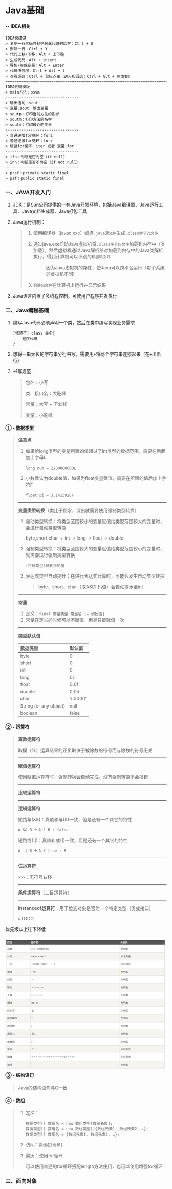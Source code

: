 # Java基础

#### -- IDEA相关

~~~text
IDEA快捷键
> 复制一行代码并粘贴到此代码的后方：Ctrl + D
> 删除一行：Ctrl + Y
> 代码上移/下移：Alt + 上下键
> 生成代码：Alt + insert
> 导包/生成变量：Alt + Enter
> 代码块包围：Ctrl + Alt + t
> 查看源码：Ctrl + 鼠标点击（进入和回退：Ctrl + Alt + 左或右）
=======================================================================================================
IDEA代码模板
> main方法：psvm
--------------------------------
> 输出语句：sout
> 变量.sout：输出变量
> soutp：打印当前方法的形参
> soutm：打印方法的名字
> soutv：打印最近的变量
--------------------------------
> 普通递增for循环：fori
> 普通递减for循环：forr
> 增强for循环：iter 或者 变量.for
--------------------------------
> ifn：判断是否为空（if null）
> inn：判断是否不为空（if not null）
--------------------------------
> prsf：private static final
> psf：public static final
~~~

### 一、JAVA开发入门

1. JDK：是Sun公司提供的一套Java开发环境，包括Java编译器、Java运行工具、Java文档生成器、Java打包工具

2. Java运行机制：

   > 1. 使用编译器（javac.exe）编译`.java源文件`生成`.class字节码文件`
   >
   > 2. 通过java.exe启动Java虚拟机将`.class字节码文件`加载到内存中（类加载），然后虚拟机通过Java解析器对加载到内存中的Java类解析执行，得到计算机可以识别的`机器码文件`
   >
   >    > 因为Java虚拟机的存在，使Java可以跨平台运行（每个系统的虚拟机不同）
   >
   > 3. `机器码文件`在计算机上运行并显示结果

3. Java语言内置了多线程控制，可使用户程序并发执行

### 二、Java编程基础

1. 编写Java代码必须声明一个类，然后在类中编写实现业务需求

   ~~~text
   [修饰符] class 类名{
       程序代码
   }
   ~~~

2. 想将一串太长的字符串分行书写，需要用`+`将两个字符串连接起来（在`+`出断行）

3. 书写规范：

   > 包名：小写
   >
   > 类、接口名：大驼峰
   >
   > 常量：大写 + 下划线
   >
   > 变量：小驼峰

#### ① - [数据类型](https://www.runoob.com/java/java-basic-datatypes.html)

> **注意点**
>
> 1. 如果给long类型的变量所赋的值超过了int类型的数据范围，需要在后面加上字母L
>
>    `long num = 2200000000L`
>
> 2. 小数默认为double值，如果为float变量赋值，需要在所赋的值后加上字符F
>
>    `float pi = 3.1415926F`
>
> ---
>
> **变量类型转换**（类比于倒水，溢出就需要使用强制类型转换）
>
> 1. 自动类型转换：将类型范围较小的变量赋值给类型范围较大的变量时，会进行自动类型转换
>
>    byte,short,char → int → long → float → double 
>
> 2. 强制类型转换：将类型范围较大的变量赋值给类型范围较小的变量时，就需要进行强制类型转换
>
>    `(目标类型)待转换的值`
>
> 3. 表达式类型自动提升：在进行表达式计算时，可能会发生自动类型转换
>
>    > byte、short、char（取ASCII码值）会自动提示至int
>
> ---
>
> **常量**
>
> 1. 定义：`final 常量类型 常量名 [= 初始值]`
> 2. 常量在定义的时候可以不赋值，但是只能赋值一次
>
> ---
>
> **类型默认值**
>
> | **数据类型**           | **默认值** |
> | :--------------------- | :--------- |
> | byte                   | 0          |
> | short                  | 0          |
> | int                    | 0          |
> | long                   | 0L         |
> | float                  | 0.0f       |
> | double                 | 0.0d       |
> | char                   | 'u0000'    |
> | String (or any object) | null       |
> | boolean                | false      |

#### ② - 运算符

> **算数运算符**
>
> 取模（%）运算结果的正负取决于被除数的符号而与除数的符号无关
>
> ---
>
> **赋值运算符**
>
> 使用赋值运算符时，强制转换会自动完成，没有强制转换不会报错
>
> ---
>
> **比较运算符**
>
> ---
>
> **逻辑运算符**
>
> 短路与(&&)：真值和与(&)一致，但是还有一个其它的特性
>
> `A && B` → `A ? B : false`
>
> 短路或(||)：真值和或(|)一致，但是还有一个其它的特性
>
> `A || B` → `A ? true : B`
>
> ---
>
> **位运算符**
>
> `>>>`：无符号右移
>
> ---
>
> **条件运算符**（三目运算符）
>
> ---
>
> **instanceof运算符**：用于检查对象是否为一个特定类型（类或接口）
>
> #TODO

 优先级从上往下降低

#### ![image-20210909111336432](images/Java基础/image-20210909111336432.png)③ - 结构语句

>  Java的结构语句与C一致

#### ④ - 数组

> 1. 定义：
>
>    ~~~text
>    数据类型[] 数组名 = new 数组类型[数组长度];
>    数据类型[] 数组名 = new 数组类型[]{数组元素1, 数组元素2, …};
>    数据类型[] 数组名 = {数组元素1, 数组元素2, …};
>    ~~~
>
> 2. 访问：`数组名[角标]`
>
> 3. 遍历：使用for循环
>
>    可以使用普通的for循环搭配length方法使用，也可以使用增强for循环

### 三、面向对象

